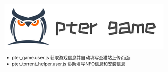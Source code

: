 ![Ptergame Logo](logo.png)
* pter_game.user.js
获取游戏信息并自动填写至猫站上传页面
* pter_torrent_helper.user.js
协助填写NFO信息和安装信息
